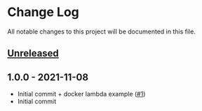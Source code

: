 # Change Log

All notable changes to this project will be documented in this file.

<a name="unreleased"></a>
## [Unreleased]



<a name="1.0.0"></a>
## 1.0.0 - 2021-11-08

- Initial commit + docker lambda example ([#1](https://github.com/umotif-public/terraform-aws-lambda/issues/1))
- Initial commit


[Unreleased]: https://github.com/umotif-public/terraform-aws-lambda/compare/1.0.0...HEAD
